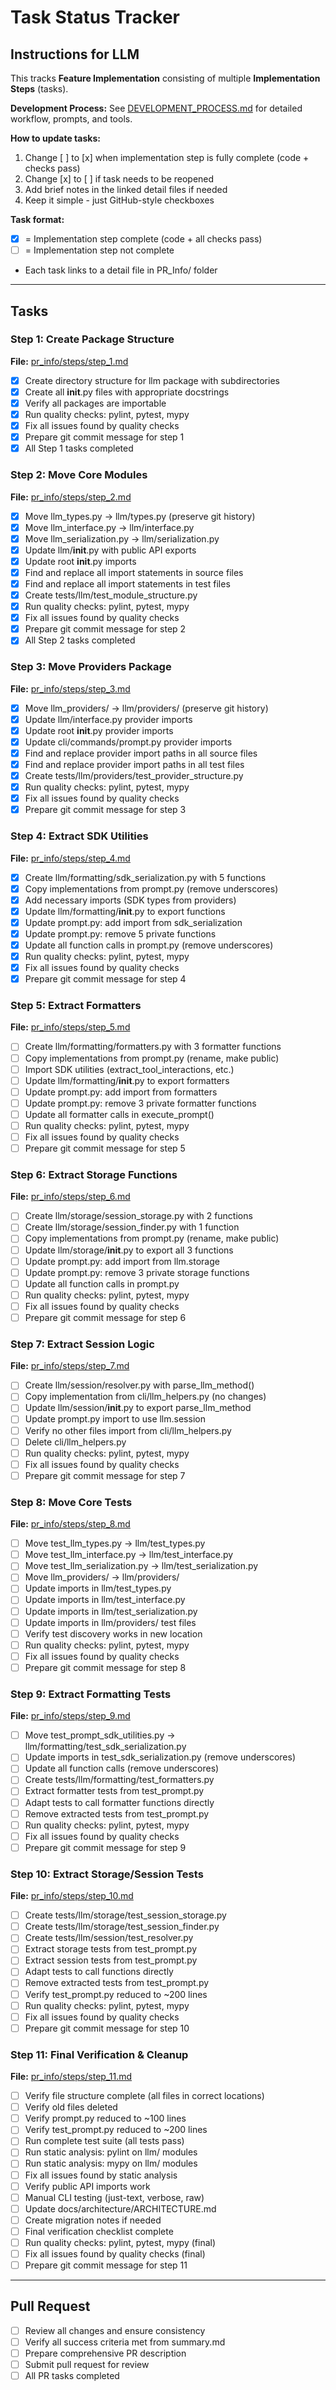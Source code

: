 # Task Status Tracker

## Instructions for LLM

This tracks **Feature Implementation** consisting of multiple **Implementation Steps** (tasks).

**Development Process:** See [DEVELOPMENT_PROCESS.md](./DEVELOPMENT_PROCESS.md) for detailed workflow, prompts, and tools.

**How to update tasks:**
1. Change [ ] to [x] when implementation step is fully complete (code + checks pass)
2. Change [x] to [ ] if task needs to be reopened
3. Add brief notes in the linked detail files if needed
4. Keep it simple - just GitHub-style checkboxes

**Task format:**
- [x] = Implementation step complete (code + all checks pass)
- [ ] = Implementation step not complete
- Each task links to a detail file in PR_Info/ folder

---

## Tasks

### Step 1: Create Package Structure
**File:** [pr_info/steps/step_1.md](steps/step_1.md)

- [x] Create directory structure for llm package with subdirectories
- [x] Create all __init__.py files with appropriate docstrings
- [x] Verify all packages are importable
- [x] Run quality checks: pylint, pytest, mypy
- [x] Fix all issues found by quality checks
- [x] Prepare git commit message for step 1
- [x] All Step 1 tasks completed

### Step 2: Move Core Modules
**File:** [pr_info/steps/step_2.md](steps/step_2.md)

- [x] Move llm_types.py → llm/types.py (preserve git history)
- [x] Move llm_interface.py → llm/interface.py
- [x] Move llm_serialization.py → llm/serialization.py
- [x] Update llm/__init__.py with public API exports
- [x] Update root __init__.py imports
- [x] Find and replace all import statements in source files
- [x] Find and replace all import statements in test files
- [x] Create tests/llm/test_module_structure.py
- [x] Run quality checks: pylint, pytest, mypy
- [x] Fix all issues found by quality checks
- [x] Prepare git commit message for step 2
- [x] All Step 2 tasks completed

### Step 3: Move Providers Package
**File:** [pr_info/steps/step_3.md](steps/step_3.md)

- [x] Move llm_providers/ → llm/providers/ (preserve git history)
- [x] Update llm/interface.py provider imports
- [x] Update root __init__.py provider imports
- [x] Update cli/commands/prompt.py provider imports
- [x] Find and replace provider import paths in all source files
- [x] Find and replace provider import paths in all test files
- [x] Create tests/llm/providers/test_provider_structure.py
- [x] Run quality checks: pylint, pytest, mypy
- [x] Fix all issues found by quality checks
- [x] Prepare git commit message for step 3

### Step 4: Extract SDK Utilities
**File:** [pr_info/steps/step_4.md](steps/step_4.md)

- [x] Create llm/formatting/sdk_serialization.py with 5 functions
- [x] Copy implementations from prompt.py (remove underscores)
- [x] Add necessary imports (SDK types from providers)
- [x] Update llm/formatting/__init__.py to export functions
- [x] Update prompt.py: add import from sdk_serialization
- [x] Update prompt.py: remove 5 private functions
- [x] Update all function calls in prompt.py (remove underscores)
- [x] Run quality checks: pylint, pytest, mypy
- [x] Fix all issues found by quality checks
- [x] Prepare git commit message for step 4

### Step 5: Extract Formatters
**File:** [pr_info/steps/step_5.md](steps/step_5.md)

- [ ] Create llm/formatting/formatters.py with 3 formatter functions
- [ ] Copy implementations from prompt.py (rename, make public)
- [ ] Import SDK utilities (extract_tool_interactions, etc.)
- [ ] Update llm/formatting/__init__.py to export formatters
- [ ] Update prompt.py: add import from formatters
- [ ] Update prompt.py: remove 3 private formatter functions
- [ ] Update all formatter calls in execute_prompt()
- [ ] Run quality checks: pylint, pytest, mypy
- [ ] Fix all issues found by quality checks
- [ ] Prepare git commit message for step 5

### Step 6: Extract Storage Functions
**File:** [pr_info/steps/step_6.md](steps/step_6.md)

- [ ] Create llm/storage/session_storage.py with 2 functions
- [ ] Create llm/storage/session_finder.py with 1 function
- [ ] Copy implementations from prompt.py (rename, make public)
- [ ] Update llm/storage/__init__.py to export all 3 functions
- [ ] Update prompt.py: add import from llm.storage
- [ ] Update prompt.py: remove 3 private storage functions
- [ ] Update all function calls in prompt.py
- [ ] Run quality checks: pylint, pytest, mypy
- [ ] Fix all issues found by quality checks
- [ ] Prepare git commit message for step 6

### Step 7: Extract Session Logic
**File:** [pr_info/steps/step_7.md](steps/step_7.md)

- [ ] Create llm/session/resolver.py with parse_llm_method()
- [ ] Copy implementation from cli/llm_helpers.py (no changes)
- [ ] Update llm/session/__init__.py to export parse_llm_method
- [ ] Update prompt.py import to use llm.session
- [ ] Verify no other files import from cli/llm_helpers.py
- [ ] Delete cli/llm_helpers.py
- [ ] Run quality checks: pylint, pytest, mypy
- [ ] Fix all issues found by quality checks
- [ ] Prepare git commit message for step 7

### Step 8: Move Core Tests
**File:** [pr_info/steps/step_8.md](steps/step_8.md)

- [ ] Move test_llm_types.py → llm/test_types.py
- [ ] Move test_llm_interface.py → llm/test_interface.py
- [ ] Move test_llm_serialization.py → llm/test_serialization.py
- [ ] Move llm_providers/ → llm/providers/
- [ ] Update imports in llm/test_types.py
- [ ] Update imports in llm/test_interface.py
- [ ] Update imports in llm/test_serialization.py
- [ ] Update imports in llm/providers/ test files
- [ ] Verify test discovery works in new location
- [ ] Run quality checks: pylint, pytest, mypy
- [ ] Fix all issues found by quality checks
- [ ] Prepare git commit message for step 8

### Step 9: Extract Formatting Tests
**File:** [pr_info/steps/step_9.md](steps/step_9.md)

- [ ] Move test_prompt_sdk_utilities.py → llm/formatting/test_sdk_serialization.py
- [ ] Update imports in test_sdk_serialization.py (remove underscores)
- [ ] Update all function calls (remove underscores)
- [ ] Create tests/llm/formatting/test_formatters.py
- [ ] Extract formatter tests from test_prompt.py
- [ ] Adapt tests to call formatter functions directly
- [ ] Remove extracted tests from test_prompt.py
- [ ] Run quality checks: pylint, pytest, mypy
- [ ] Fix all issues found by quality checks
- [ ] Prepare git commit message for step 9

### Step 10: Extract Storage/Session Tests
**File:** [pr_info/steps/step_10.md](steps/step_10.md)

- [ ] Create tests/llm/storage/test_session_storage.py
- [ ] Create tests/llm/storage/test_session_finder.py
- [ ] Create tests/llm/session/test_resolver.py
- [ ] Extract storage tests from test_prompt.py
- [ ] Extract session tests from test_prompt.py
- [ ] Adapt tests to call functions directly
- [ ] Remove extracted tests from test_prompt.py
- [ ] Verify test_prompt.py reduced to ~200 lines
- [ ] Run quality checks: pylint, pytest, mypy
- [ ] Fix all issues found by quality checks
- [ ] Prepare git commit message for step 10

### Step 11: Final Verification & Cleanup
**File:** [pr_info/steps/step_11.md](steps/step_11.md)

- [ ] Verify file structure complete (all files in correct locations)
- [ ] Verify old files deleted
- [ ] Verify prompt.py reduced to ~100 lines
- [ ] Verify test_prompt.py reduced to ~200 lines
- [ ] Run complete test suite (all tests pass)
- [ ] Run static analysis: pylint on llm/ modules
- [ ] Run static analysis: mypy on llm/ modules
- [ ] Fix all issues found by static analysis
- [ ] Verify public API imports work
- [ ] Manual CLI testing (just-text, verbose, raw)
- [ ] Update docs/architecture/ARCHITECTURE.md
- [ ] Create migration notes if needed
- [ ] Final verification checklist complete
- [ ] Run quality checks: pylint, pytest, mypy (final)
- [ ] Fix all issues found by quality checks (final)
- [ ] Prepare git commit message for step 11

---

## Pull Request

- [ ] Review all changes and ensure consistency
- [ ] Verify all success criteria met from summary.md
- [ ] Prepare comprehensive PR description
- [ ] Submit pull request for review
- [ ] All PR tasks completed
